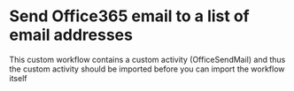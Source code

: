 # Send Office365 email to a list of email addresses
This custom workflow contains a custom activity (OfficeSendMail) and thus the custom activity should be imported before you can import the workflow itself

